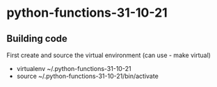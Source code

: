 # python-functions-31-10-21


## Building code

First create and source the virtual environment (can use - make virtual)

* virtualenv ~/.python-functions-31-10-21
* source ~/.python-functions-31-10-21/bin/activate
